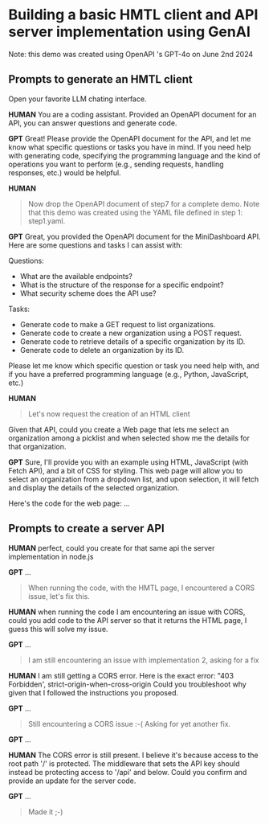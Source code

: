 # Building a basic HMTL client and API server implementation using GenAI

Note: this demo was created using OpenAPI 's GPT-4o on June 2nd 2024
## Prompts to generate an HMTL client

Open your favorite LLM chating interface.

**HUMAN**
You are a coding assistant.
Provided an OpenAPI document for an API, you can answer questions and generate code.

**GPT**
Great! Please provide the OpenAPI document for the API, and let me know what specific questions or tasks you have in mind. If you need help with generating code, specifying the programming language and the kind of operations you want to perform (e.g., sending requests, handling responses, etc.) would be helpful.

**HUMAN**

> Now drop the OpenAPI document of step7 for a complete demo.
> Note that this demo was created using the YAML file defined in step 1: step1.yaml.

**GPT**
Great, you provided the OpenAPI document for the MiniDashboard API. Here are some questions and tasks I can assist with:

Questions:
- What are the available endpoints?
- What is the structure of the response for a specific endpoint?
- What security scheme does the API use?

Tasks:
- Generate code to make a GET request to list organizations.
- Generate code to create a new organization using a POST request.
- Generate code to retrieve details of a specific organization by its ID.
- Generate code to delete an organization by its ID.

Please let me know which specific question or task you need help with, and if you have a preferred programming language (e.g., Python, JavaScript, etc.)

**HUMAN**

> Let's now request the creation of an HTML client

Given that API, could you create a Web page that lets me select an organization among a picklist and when selected show me the details for that organization.

**GPT**
Sure, I'll provide you with an example using HTML, JavaScript (with Fetch API), and a bit of CSS for styling. This web page will allow you to select an organization from a dropdown list, and upon selection, it will fetch and display the details of the selected organization.

Here's the code for the web page:
...


## Prompts to create a server API

**HUMAN**
perfect, could you create for that same api the server implementation in node.js

**GPT**
...

> When running the code, with the HMTL page, I encountered a CORS issue, 
let's fix this.

**HUMAN**
when running the code I am encountering an issue with CORS, could you add code to the API server so that it returns the HTML page, I guess this will solve my issue.

**GPT**
...

> I am still encountering an issue with implementation 2, asking for a fix

**HUMAN**
I am still getting a CORS error. Here is the exact error: "403 Forbidden', strict-origin-when-cross-origin
Could you troubleshoot why given that I followed the instructions you proposed.

**GPT**
...

> Still encountering a CORS issue :-(
> Asking for yet another fix.

**GPT**
...

**HUMAN**
The CORS error is still present. I believe it's because access to the root path '/' is protected. The middleware that sets the API key should instead be protecting access to '/api' and below. Could you confirm and provide an update for the server code.

**GPT**
...

> Made it ;-)